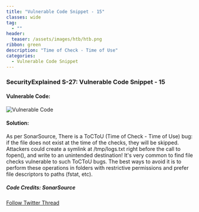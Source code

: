 ```yaml
---
title: "Vulnerable Code Snippet - 15"
classes: wide
tag: 
  - ""
header:
  teaser: /assets/images/htb/htb.png
ribbon: green
description: "Time of Check - Time of Use"
categories:
  - Vulnerable Code Snippet
---
```

### SecurityExplained S-27: Vulnerable Code Snippet - 15

#### Vulnerable Code:

![Vulnerable Code](https://raw.githubusercontent.com/harsh-bothra/SecurityExplained/main/media/code-15.jpg)

#### Solution:

As per SonarSource, There is a ToCToU (Time of Check - Time of Use) bug: if the file does not exist at the time of the checks, they will be skipped. Attackers could create a symlink at /tmp/logs.txt right before the call to fopen(), and write to an unintended destination! It's very common to find file checks vulnerable to such ToCToU bugs. The best ways to avoid it is to perform these operations in folders with restrictive permissions and prefer file descriptors to paths (fstat, etc).

##### Code Credits: SonarSource

[Follow Twitter Thread](https://twitter.com/harshbothra_/status/1486753867047997442?s=20&t=DGEwqEwXwFbWH0VXkOKVsQ)
